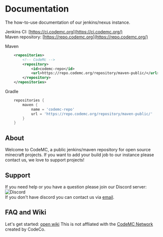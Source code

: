 # Documentation
The how-to-use documentation of our jenkins/nexus instance.

Jenkins CI: [https://ci.codemc.org](https://ci.codemc.org/)<br>
Maven repository: [https://repo.codemc.org](https://repo.codemc.org/)

Maven
```xml
    <repositories>
        <!-- CodeMc -->
        <repository>
            <id>codemc-repo</id>
            <url>https://repo.codemc.org/repository/maven-public/</url>
        </repository>
    </repositories>
```

Gradle
```gradle
    repositories {
        maven {
            name = 'codemc-repo'
            url = 'https://repo.codemc.org/repository/maven-public/'
        }
    }
```

## About
Welcome to CodeMC, a public jenkins/maven repository for open source minecraft projects.
If you want to add your build job to our instance please contact us, we love to support projects!

## Support
If you need help or you have a question please join our Discord server: ![Discord](https://img.shields.io/discord/405915656039694336.svg?style=flat-square)<br>
If you don't have discord you can contact us via [email](mailto:codemc.org@gmail.com).

## FAQ and Wiki
Let's get started: [open wiki](https://github.com/CodeMC/Documentation/wiki)
This is not affliated with the [CodeMC Network](https://codemc.network) created by CodeCo.
